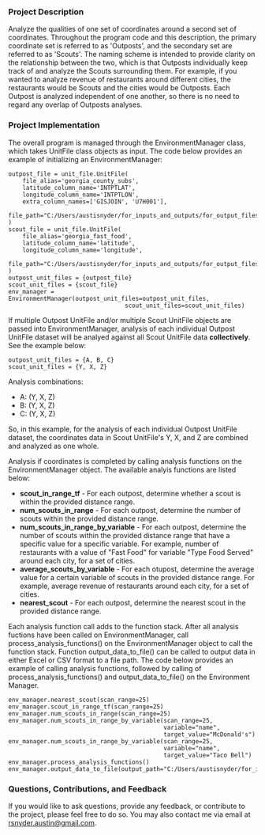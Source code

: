 ### Project Description
Analyze the qualities of one set of coordinates around a second set of coordinates. Throughout the program code and this description, the primary coordinate set is referred to as 'Outposts', and the secondary set are referred to as 'Scouts'. The naming scheme is intended to provide clarity on the relationship between the two, which is that Outposts individually keep track of and analyze the Scouts surrounding them. For example, if you wanted to analyze revenue of restaurants around different cities, the restaurants would be Scouts and the cities would be Outposts. Each Outpost is analyzed independent of one another, so there is no need to regard any overlap of Outposts analyses. 

### Project Implementation
The overall program is managed through the EnvironmentManager class, which takes UnitFile class objects as input. The code below provides an example of initializing an EnvironmentManager:

```
outpost_file = unit_file.UnitFile(
    file_alias='georgia_county_subs',
    latitude_column_name='INTPTLAT',
    longitude_column_name='INTPTLON',
    extra_column_names=['GISJOIN', 'U7H001'],
    file_path="C:/Users/austisnyder/for_inputs_and_outputs/for_output_files/iowa_cty_subs.csv"
)
scout_file = unit_file.UnitFile(
    file_alias='georgia_fast_food',
    latitude_column_name='latitude',
    longitude_column_name='longitude',
    file_path="C:/Users/austisnyder/for_inputs_and_outputs/for_output_files/iowa_fast_food.csv"
)
outpost_unit_files = {outpost_file}
scout_unit_files = {scout_file}
env_manager = EnvironmentManager(outpost_unit_files=outpost_unit_files,
                                 scout_unit_files=scout_unit_files)
```

If multiple Outpost UnitFile and/or multiple Scout UnitFile objects are passed into EnvironmentManager, analysis of each individual Outpost UnitFile dataset will be analyed against all Scout UnitFile data **collectively**. See the example below:

```
outpost_unit_files = {A, B, C}
scout_unit_files = {Y, X, Z}
```

Analysis combinations:
* A: (Y, X, Z)
* B: (Y, X, Z)
* C: (Y, X, Z)

So, in this example, for the analysis of each individual Outpost UnitFile dataset, the coordinates data in Scout UnitFile's Y, X, and Z are combined and analyzed as one whole.

Analysis if coordinates is completed by calling analysis functions on the EnvironmentManager object. The available analyis functions are listed below:
* **scout_in_range_tf** - For each outpost, determine whether a scout is within the provided distance range.
* **num_scouts_in_range** - For each outpost, determine the number of scouts within the provided distance range.
* **num_scouts_in_range_by_variable** - For each outpost, determine the number of scouts within the provided distance range that have a specific value for a specific variable. For example, number of restaurants with a value of "Fast Food" for variable "Type Food Served" around each city, for a set of cities.
* **average_scouts_by_variable** - For each otupost, determine the average value for a certain variable of scouts in the provided distance range. For example, average revenue of restaurants around each city, for a set of cities.
* **nearest_scout** - For each outpost, determine the nearest scout in the provided distance range.

Each analysis function call adds to the function stack. After all analysis fuctions have been called on EnvironmentManager, call process_analysis_functions() on the EnvironmentManager object to call the function stack. Function output_data_to_file() can be called to output data in either Excel or CSV format to a file path. The code below provides an example of calling analysis functions, followed by calling of process_analysis_functions() and output_data_to_file() on the Environment Manager.

```
env_manager.nearest_scout(scan_range=25)
env_manager.scout_in_range_tf(scan_range=25)
env_manager.num_scouts_in_range(scan_range=25)
env_manager.num_scouts_in_range_by_variable(scan_range=25,
                                            variable="name",
                                            target_value="McDonald's")
env_manager.num_scouts_in_range_by_variable(scan_range=25,
                                            variable="name",
                                            target_value="Taco Bell")
env_manager.process_analysis_functions()
env_manager.output_data_to_file(output_path="C:/Users/austisnyder/for_inputs_and_outputs/for_output_files/georgia_analysis.xlsx")
```
### Questions, Contributions, and Feedback
If you would like to ask questions, provide any feedback, or contribute to the project, please feel free to do so. You may also contact me via email at rsnyder.austin@gmail.com.
